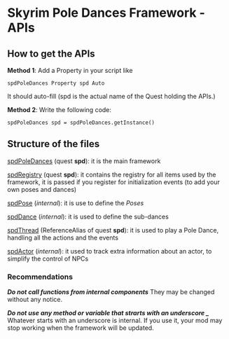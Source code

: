# Skyrim Pole Dances Framework - APIs

## How to get the APIs

**Method 1**:
Add a Property in your script like
```
spdPoleDances Property spd Auto
```

It should auto-fill (spd is the actual name of the Quest holding the APIs.)


**Method 2**:
Write the following code:
```
spdPoleDances spd = spdPoleDances.getInstance()
```


## Structure of the files

[spdPoleDances](spdPoleDances.md) (quest **spd**): it is the main framework

[spdRegistry](spdRegistry.md) (quest **spd**): it contains the registry for all items used by the framework, it is passed if you register for initialization events (to add your own poses and dances)

[spdPose](spdPose.md) (_internal_): it is use to define the _Poses_

[spdDance](spdDance.md) (_internal_): it is used to define the sub-dances

[spdThread](spdThread.md) (ReferenceAlias of quest **spd**): it is used to play a Pole Dance, handling all the actions and the events

[spdActor](spdActor.md) (_internal_): it used to track extra information about an actor, to simplify the control of NPCs



### Recommendations

***Do not call functions from internal components***
They may be changed without any notice.

***Do not use any method or variable that strarts with an underscore \_***
Whatever starts with an underscore is internal. If you use it, your mod may stop working when the framework will be updated.
